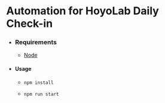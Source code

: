 # Automation for HoyoLab Daily Check-in

- ### Requirements

  - [Node](https://nodejs.org/en)

- #### Usage

  - `npm install`

  - `npm run start`
